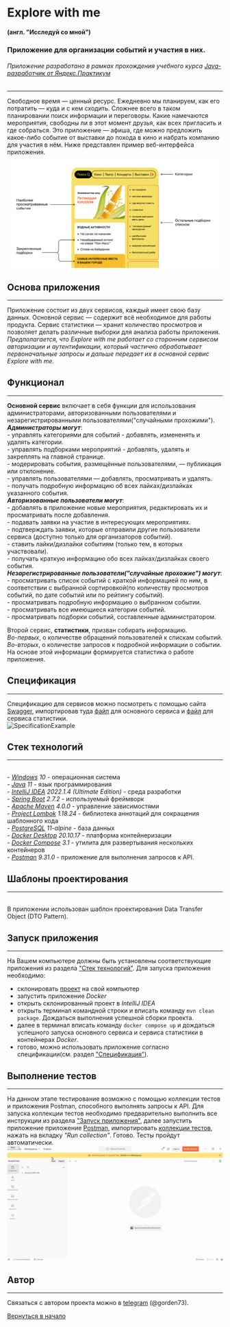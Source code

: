 # Explore with me 
#### (англ. "Исследуй со мной") 
### Приложение для организации событий и участия в них. 
###### Приложение разработано в рамках прохождения учебного курса [Java-разработчик от Яндекс.Практикум](https://practicum.yandex.ru/java-developer/)
***
Свободное время — ценный ресурс. Ежедневно мы планируем, 
как его потратить — куда и с кем сходить. Сложнее всего в 
таком планировании поиск информации и переговоры. Какие намечаются 
мероприятия, свободны ли в этот момент друзья, как всех пригласить 
и где собраться. Это приложение — афиша, 
где можно предложить какое-либо событие от выставки до похода в кино 
и набрать компанию для участия в нём.
Ниже представлен пример веб-интерфейса приложения.
<br>![WebInterfaceExample](WebInterfaceExample.png)

## Основа приложения 
___
Приложение состоит из двух сервисов, каждый имеет свою базу данных.
Основной сервис — содержит всё необходимое для работы продукта.
Сервис статистики — хранит количество просмотров и позволяет делать различные выборки для 
анализа работы приложения. 
<br> _Предполагается, что Explore with me работает со сторонним сервисом 
авторизации и аутентификации, который частично обрабатывает первоначальные запросы и дальше 
передает их в основной сервис Explore with me._
## Функционал
___
**Основной сервис** включает в себя функции для использования администраторами, авторизованными 
пользователями и незарегистрированными пользователями("случайными прохожими").
<br> *__Администраторы могут__*:
<br>- управлять категориями для событий - добавлять, измененять и удалять категории.
<br>- управлять подборками мероприятий - добавлять, удалять и закреплять на главной странице.
<br>- модерировать события, размещённые пользователями, — публикация или отклонение.
<br>- управлять пользователями — добавлять, просматривать и удалять.
<br>- получать подробную информацию об всех лайках/дизлайках указанного события.
<br> **_Авторизованные пользователи могут_**:
<br>- добавлять в приложение новые мероприятия, редактировать их и просматривать после добавления.
<br>- подавать заявки на участие в интересующих мероприятиях.
<br>- подтверждать заявки, которые отправили другие пользователи сервиса (доступно только для 
организаторов событий).
<br>- ставить лайки/дизлайки событиям (только тем, в которых участвовали).
<br>- получать краткую информацию обо всех лайках/дизлайках своего события.
<br> **_Незарегистрированные пользователи("случайные прохожие") могут_**:
<br>- просматривать список событий с краткой информацией по ним, в соответствии с выбранной 
сортировкой(по количеству просмотров событий, по дате событий или по рейтингу событий).
<br>- просматривать подробную информацию о выбранном событии.
<br>- просматривать все имеющиеся категории событий.
<br>- просматривать подборки событий, составленные администратором.

Второй сервис, **статистики**, призван собирать информацию. 
<br> _Во-первых_, о количестве обращений 
пользователей к спискам событий.
<br> _Во-вторых_, о количестве запросов к подробной информации 
о событии. 
<br> На основе этой информации формируется статистика о работе приложения.

## Спецификация
___
Спецификацию для сервисов можно посмотреть с помощью сайта [Swagger](https://editor-next.swagger.io/), 
импортировав туда [файл](ewm-main-service-spec.json) для основного сервиса 
и [файл](ewm-stats-service-spec.json) для сервиса статистики.
<br>![SpecificationExample](SpecificationExample.gif)

## Стек технологий
___
<br>- *[Windows](https://www.microsoft.com/ru-ru/software-download/windows10) 10* - операционная 
система
<br>- *[Java](https://www.java.com/ru/) 11* - язык программирования
<br>- *[IntelliJ IDEA](https://www.jetbrains.com/ru-ru/idea/download/?ysclid=l8l4s0cdro888284513#section=windows) 2022.1.4 (Ultimate Edition)* - среда разработки
<br>- *[Spring Boot](https://spring.io/blog/2022/07/21/spring-boot-2-7-2-available-now) 2.7.2* - используемый фреймворк 
<br>- *[Apache Maven](https://maven.apache.org/) 4.0.0* - управление зависимостями
<br>- *[Project Lombok](https://projectlombok.org/) 1.18.24* - библиотека аннотаций для сокращения 
шаблонного кода
<br>- *[PostgreSQL](https://www.postgresql.org/) 11-alpine* - база данных
<br>- *[Docker Desktop](https://docs.docker.com/desktop/install/windows-install/) 20.10.17* - платформа контейнеризации
<br>- *[Docker Compose](https://docs.docker.com/compose/install/) 3.1* - утилита для развертывания нескольких контейнеров
<br>- *[Postman](https://www.postman.com/downloads/) 9.31.0* - приложение для выполнения запросов к API.

## Шаблоны проектирования
___
<br> В приложении использован шаблон проектирования Data Transfer Object (DTO Pattern).

## Запуск приложения
___
На Вашем компьютере должны быть установлены соответствующие приложения из раздела ["Стек 
технологий"](#стек-технологий).
Для запуска приложения необходимо:
- склонировать [проект](https://github.com/gorden73/java-explore-with-me) на свой компьютер 
- запустить приложение _Docker_
- открыть склонированный проект в _IntelliJ IDEA_
- открыть терминал командной строки и вписать команду `mvn clean package`. Дождаться выполнения 
  успешной сборки проекта.
- далее в терминал вписать команду `docker compose up` и дождаться успешного запуска основного 
  сервиса и сервиса статистики в контейнерах _Docker_.
- готово, можно использовать приложение согласно спецификации(см. раздел 
["Спецификация"](#Спецификация)).

## Выполнение тестов
___
На данном этапе тестирование возможно с помощью коллекции тестов и приложения 
Postman, способного выполнять запросы к API. Для запуска коллекции тестов необходимо предварительно 
выполнить все инструкции из раздела ["Запуск приложения"](#запуск-приложения), далее запустить 
приложение приложение [Postman](https://www.postman.com/downloads/), импортировать 
[коллекции тестов](/postman/sprint.json), нажать на вкладку *"Run collection"*.
Готово. Тесты пройдут автоматически.
<br>![PostmanUsage](UsagePostman.gif)
## Автор
___
Связаться с автором проекта можно в [telegram](https://web.telegram.org/) (@gorden73).

[Вернуться в начало](#explore-with-me)